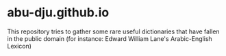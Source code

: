 # abu-dju.github.io
This repository tries to gather some rare useful dictionaries that have fallen in the public domain (for instance: Edward William Lane's Arabic-English Lexicon)
